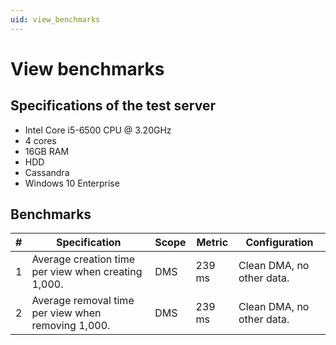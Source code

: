 ```yaml
---
uid: view_benchmarks
---
```


# View benchmarks

## Specifications of the test server

- Intel Core i5-6500 CPU @ 3.20GHz
- 4 cores
- 16GB RAM
- HDD
- Cassandra
- Windows 10 Enterprise

## Benchmarks

| \# | Specification | Scope | Metric | Configuration |
| -- | ------------- | ----- | ------ | ------------- |
| 1 | Average creation time per view when creating 1,000. | DMS | 239 ms | Clean DMA, no other data. |
| 2 | Average removal time per view when removing 1,000. | DMS | 239 ms | Clean DMA, no other data. |
